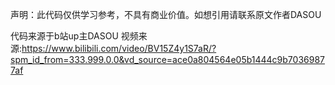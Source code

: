 声明：此代码仅供学习参考，不具有商业价值。如想引用请联系原文作者DASOU

代码来源于b站up主DASOU
视频来源:https://www.bilibili.com/video/BV15Z4y1S7aR/?spm_id_from=333.999.0.0&vd_source=ace0a804564e05b1444c9b70369877af


